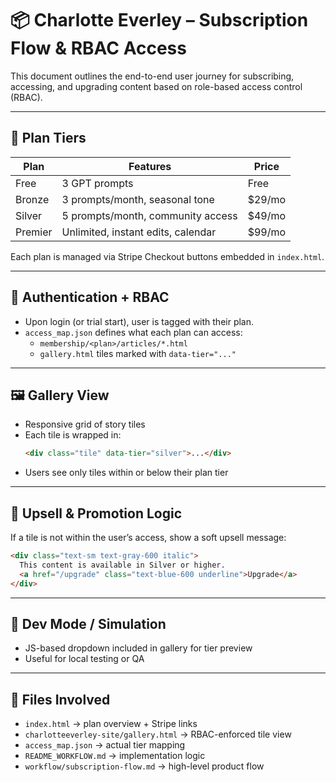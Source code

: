# 📦 Charlotte Everley – Subscription Flow & RBAC Access

This document outlines the end-to-end user journey for subscribing, accessing, and upgrading content based on role-based access control (RBAC).

---

## 🔑 Plan Tiers

| Plan     | Features                              | Price         |
|----------|----------------------------------------|---------------|
| Free     | 3 GPT prompts                         | Free          |
| Bronze   | 3 prompts/month, seasonal tone         | $29/mo        |
| Silver   | 5 prompts/month, community access      | $49/mo        |
| Premier  | Unlimited, instant edits, calendar     | $99/mo        |

Each plan is managed via Stripe Checkout buttons embedded in `index.html`.

---

## 🔐 Authentication + RBAC

- Upon login (or trial start), user is tagged with their plan.
- `access_map.json` defines what each plan can access:
  - `membership/<plan>/articles/*.html`
  - `gallery.html` tiles marked with `data-tier="..."`

---

## 🖼 Gallery View

- Responsive grid of story tiles
- Each tile is wrapped in:
  ```html
  <div class="tile" data-tier="silver">...</div>
  ```
- Users see only tiles within or below their plan tier

---

## 🛒 Upsell & Promotion Logic

If a tile is not within the user’s access, show a soft upsell message:
```html
<div class="text-sm text-gray-600 italic">
  This content is available in Silver or higher.
  <a href="/upgrade" class="text-blue-600 underline">Upgrade</a>
</div>
```

---

## 🧪 Dev Mode / Simulation

- JS-based dropdown included in gallery for tier preview
- Useful for local testing or QA

---

## 📁 Files Involved

- `index.html` → plan overview + Stripe links
- `charlotteeverley-site/gallery.html` → RBAC-enforced tile view
- `access_map.json` → actual tier mapping
- `README_WORKFLOW.md` → implementation logic
- `workflow/subscription-flow.md` → high-level product flow

